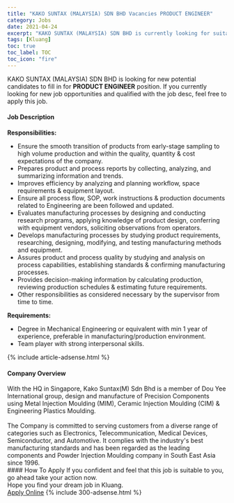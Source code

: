 ```yaml
---
title: "KAKO SUNTAX (MALAYSIA) SDN BHD Vacancies PRODUCT ENGINEER" 
category: Jobs 
date: 2021-04-24 
excerpt: "KAKO SUNTAX (MALAYSIA) SDN BHD is currently looking for suitable person to fill in the PRODUCT ENGINEER which based in Kluang" 
tags: [Kluang] 
toc: true 
toc_label: TOC 
toc_icon: "fire" 
--- 
```


<p>KAKO SUNTAX (MALAYSIA) SDN BHD is looking for new potential candidates to fill in for <b>PRODUCT ENGINEER</b> position. If you currently looking for new job opportunities and qualified with the job desc, feel free to apply this job.
</p><div><div><h4>Job Description</h4></div><div><div><span><div><p><strong>Responsibilities:</strong></p><ul><li><span>Ensure the smooth transition of products from early-stage sampling to high volume production and within the quality, quantity &amp; cost expectations of the company.</span></li><li><span>Prepares product and process reports by collecting, analyzing, and summarizing information and trends.</span></li><li><span>Improves efficiency by analyzing and planning workflow, space requirements &amp;&#160;equipment layout.</span></li><li><span>Ensure all process flow, SOP, work instructions &amp; production documents related to Engineering are been followed and updated.</span></li><li><span>Evaluates manufacturing processes by designing and conducting research programs, applying knowledge of product design, conferring with equipment vendors, soliciting observations from operators.</span></li><li><span>Develops manufacturing processes by studying product requirements, researching, designing, modifying, and testing manufacturing methods and equipment.</span></li><li><span>Assures product and process quality by studying and analysis on process capabilities, establishing standards &amp; confirming manufacturing processes.</span></li><li><span>Provides decision-making information by calculating production, reviewing production schedules &amp; estimating future requirements.</span></li><li><span>Other responsibilities as considered necessary by the supervisor from time to time.</span></li></ul><p><strong>Requirements:</strong></p><ul><li><span>Degree in Mechanical Engineering or equivalent with min 1 year of experience, preferable in manufacturing/production environment.</span></li><li><span>Team player with strong interpersonal skills.</span></li></ul></div></span></div></div></div> 
{% include article-adsense.html %} 
<div><div><h4>Company Overview</h4></div><div><div><span><div><div>With the HQ&#160;in Singapore,&#160;Kako Suntax(M) Sdn Bhd is&#160;a member of Dou Yee International group, design and manufacture of Precision Components using Metal Injection Moulding (MIM), Ceramic Injection Moulding (CIM) &amp; Engineering Plastics Moulding.</div>
<div><br>
The Company is committed to serving customers from a diverse range of categories such as Electronics, Telecommunication, Medical Devices, Semiconductor, and Automotive. It complies with the industry's best manufacturing standards and has been regarded as the leading components and Powder Injection Moulding company in South East Asia since 1996.</div></div></span></div></div></div> 
#### How To Apply 
If you confident and feel that this job is suitable to you, go ahead take your action now. <br/> 
Hope you find your dream job in Kluang. <br/> 
<a href="https://www.jobstreet.com.my/en/job/product-engineer-4547231?jobId=jobstreet-my-job-4547231&" class="btn btn--info" target="_blank" rel="nofollow noopenner">Apply Online</a> 
{% include 300-adsense.html %} 